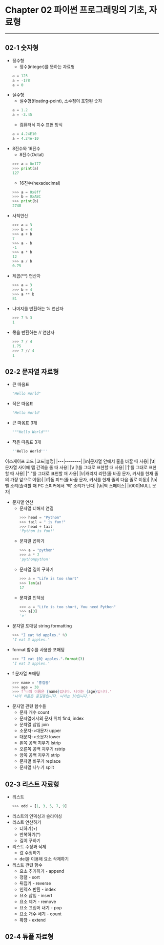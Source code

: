 # Chapter 02 파이썬 프로그래밍의 기초, 자료형
*****
## 02-1 숫자형
+ 정수형
  - 정수(integer)를 뜻하는 자료형
  ```python
  a = 123
  a = -178
  a = 0
  ```
+ 실수형
  - 실수형(floating-point), 소수점이 포함된 숫자
  ```python
  a = 1.2
  a = -3.45
  ```
  - 컴퓨터식 지수 표현 방식
  ```python
  a = 4.24E10
  a = 4.24e-10
  ```
+ 8진수와 16진수
  - 8진수(Octal)
  ```python
  >>> a = 0o177
  >>> print(a)
  127
  ```
  - 16진수(hexadecimal)
  ```python
  >>> a = 0x8ff
  >>> b = 0xABC
  >>> print(b)
  2748
  ```
+ 사칙연산
  ```python
  >>> a = 3
  >>> b = 4
  >>> a + b
  7
  >>> a - b
  -1
  >>> a * b
  12
  >>> a / b
  0.75
  ```
+ 제곱(**) 연산자
  ```python
  >>> a = 3
  >>> b = 4
  >>> a ** b
  81
  ```
+ 나머지를 반환하는 % 연산자
  ```python
  >>> 7 % 3
  1
  ```
+ 몫을 반환하는 // 연산자
  ```python
  >>> 7 / 4
  1.75
  >>> 7 // 4
  1
  ```

## 02-2 문자열 자료형
+ 큰 따옴표
  ```python
  "Hello World"
  ```
+ 작은 따옴표
  ```python
  'Hello World'
  ```
+ 큰 따옴표 3개
  ```python
  """Hello World"""
  ```
+ 작은 따옴표 3개
  ```python
  ''Hello World'''
  ```
이스케이프 코드
  |코드|설명|
  |---|--------|
  |\n|문자열 안에서 줄을 바꿀 때 사용|
  |\t|문자열 사이에 탭 간격을 줄 때 사용|
  |\\\ |\를 그대로 표현할 때 사용|
  |\'|'를 그대로 표현할 때 사용|
  |\"|"를 그대로 표현할 때 사용|
  |\r|캐리지 리턴(줄 바꿈 문자, 커서를 현재 줄의 가장 앞으로 이동)|
  |\f|폼 피드(줄 바꿈 문자, 커서를 현재 줄의 다음 줄로 이동)|
  |\a|벨 소리(출력할 때 PC 스피커에서 '삑' 소리가 난다|
  |\b|백 스페이스|
  |\000|NULL 문자|
+ 문자열 연산
  - 문자열 더해서 연결
    ```python
    >>> head = "Python"
    >>> tail = " is fun!"
    >>> head + tail
    'Python is fun!'
    ```
  - 문자열 곱하기
    ```python
    >>> a = "python"
    >>> a * 2
    'pythonpython'
    ```
  - 문자열 길이 구하기
    ```python
    >>> a = "Life is too short"
    >>> len(a)
    17
    ```
  - 문자열 인덱싱
    ```python
    >>> a = "Life is too short, You need Python"
    >>> a[3]
    'e'
    ```
+ 문자열 포매팅 string formatting
  ```python
  >>> "I eat %d apples." %3
  'I eat 3 apples.'
  ```
+ format 함수를 사용한 포매팅
  ```python
  >>> "I eat {0} apples.".format(3)
  'I eat 3 apples.'
  ```
+ f 문자열 포매팅
  ```python
  >>> name = '홍길동'
  >>> age = 30
  >>> f'나의 이름은 {name}입니다. 나이는 {age}입니다.'
  '나의 이름은 홍길동입니다. 나이는 30입니다.'
  ```
+ 문자열 관련 함수들
  - 문자 개수 count
  - 문자열에서의 문자 위치 find, index
  - 문자열 삽입 join
  - 소문자->대문자 upper
  - 대문자->소문자 lower
  - 왼쪽 공백 지우기 lstrip
  - 오른쪽 공백 지우기 rstrip
  - 양쪽 공백 지우기 strip
  - 문자열 바꾸기 replace
  - 문자열 나누기 split
## 02-3 리스트 자료형
+ 리스트
  ```python
  >>> odd = [1, 3, 5, 7, 9]
  ```
+ 리스트의 인덱싱과 슬라이싱
+ 리스트 연산하기
  - 더하기(+)
  - 반복하기(*)
  - 길이 구하기
+ 리스트 수정과 삭제
  - 값 수정하기
  - del을 이용해 요소 삭제하기
+ 리스트 관련 함수
  - 요소 추가하기 - append
  - 정렬 - sort
  - 뒤집기 - reverse
  - 인덱스 반환 - index
  - 요소 삽입 - insert
  - 요소 제거 - remove
  - 요소 끄집어 내기 - pop
  - 요소 개수 세기 - count
  - 확장 - extend
## 02-4 튜플 자료형

